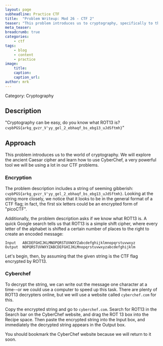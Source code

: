 ```yaml
---
layout: page
subheadline: Practice CTF
title:  "Problem Writeup: Mod 26 - CTF 2"
teaser: "This problem introduces us to cryptography, specifically to the Caesar cipher."
meta_teaser: 
breadcrumb: true
categories:
    - ctf
tags:
    - blog
    - content
    - practice
image:
    title: 
    caption: 
    caption_url: 
author: mrk
---
```


Category: Cryptography

## Description

"Cryptography can be easy, do you know what ROT13 is? `cvpbPGS{arkg_gvzr_V'yy_gel_2_ebhaqf_bs_ebg13_uJdSftmh}`"

## Approach

This problem introduces us to the world of cryptography. We will explore the ancient Caesar cipher and learn how to use CyberChef, a very powerful tool we will be using a lot in our CTF problems.

### Encryption

The problem description includes a string of seeming gibberish: `cvpbPGS{arkg_gvzr_V'yy_gel_2_ebhaqf_bs_ebg13_uJdSftmh}`. Looking at the string more closely, we notice that it looks to be in the general format of a CTF flag; in fact, the first six letters could be an encrypted form of "picoCTF".

Additionally, the problem description asks if we know what ROT13 is. A quick Google search tells us that ROT13 is a simple shift cipher, where every letter of the alphabet is shifted a certain number of places to the right to create an encoded message:

```
Input	ABCDEFGHIJKLMNOPQRSTUVWXYZabcdefghijklmnopqrstuvwxyz
Output	NOPQRSTUVWXYZABCDEFGHIJKLMnopqrstuvwxyzabcdefghijklm
```

Let's begin, then, by assuming that the given string is the CTF flag encrypted by ROT13.

### Cyberchef

To decrypt the string, we can write out the message one character at a time--or we could use a computer to speed up this task. There are plenty of ROT13 decrypters online, but we will use a website called `cyberchef.com` for this.

Copy the encrypted string and go to `cyberchef.com`. Search for ROT13 in the Search bar on the CyberChef website, and drag the ROT 13 box into the Recipe space. Then paste the encrypted string into the Input box, and immediately the decrypted string appears in the Output box.

You should bookmark the CyberChef website because we will return to it soon.